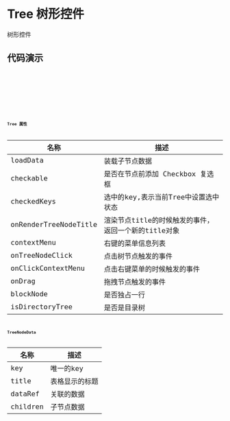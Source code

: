 # Tree 树形控件

树形控件

## 代码演示


<code src="../../../ushio/tree/FilterTree.tsx" />

<code src="../../../ushio/tree/Tree.tsx" />

<code src="../../../ushio/tree/ContextMenuTree.tsx" />

<code src="../../../ushio/tree/DraggableTree.tsx" />

<code src="../../../ushio/tree/SelectedKeys.tsx" />


## Tree 属性

|名称         | 描述
|----         |------
|loadData    | 装载子节点数据
|checkable   | 是否在节点前添加 Checkbox 复选框
|checkedKeys       | 选中的key,表示当前Tree中设置选中状态
|onRenderTreeNodeTitle  | 渲染节点title的时候触发的事件，返回一个新的title对象
|contextMenu           | 右键的菜单信息列表
|onTreeNodeClick       | 点击树节点触发的事件
|onClickContextMenu    | 点击右键菜单的时候触发的事件
|onDrag                | 拖拽节点触发的事件
|blockNode             | 是否独占一行
|isDirectoryTree       | 是否是目录树

## TreeNodeData 

|名称        | 描述
|----        |------
|key         |唯一的key
|title       |表格显示的标题
|dataRef     |关联的数据
|children    | 子节点数据
